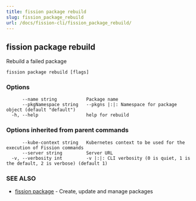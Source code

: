 ```yaml
---
title: fission package rebuild
slug: fission_package_rebuild
url: /docs/fission-cli/fission_package_rebuild/
---
```

## fission package rebuild

Rebuild a failed package

```
fission package rebuild [flags]
```

### Options

```
      --name string           Package name
      --pkgNamespace string   --pkgns |:|: Namespace for package object (default "default")
  -h, --help                  help for rebuild
```

### Options inherited from parent commands

```
      --kube-context string   Kubernetes context to be used for the execution of Fission commands
      --server string         Server URL
  -v, --verbosity int         -v |:|: CLI verbosity (0 is quiet, 1 is the default, 2 is verbose) (default 1)
```

### SEE ALSO

* [fission package](/docs/fission-cli/fission_package/)	 - Create, update and manage packages

